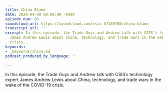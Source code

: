 ```yaml
---
title: China Blame
date: 2020-04-09 00:00:00 -0400
episode_num: 89
soundcloud_url: https://soundcloud.com/csis-57169780/china-blame
transcript_url: ''
excerpt: In this episode, the Trade Guys and Andrew talk with CSIS’s technology expert
  James Andrew Lewis about China, technology, and trade wars in the wake of the COVID-19
  crisis.
keywords:
- _keywords/china.md
podcast_produced_by_language: ''

---
```

In this episode, the Trade Guys and Andrew talk with CSIS’s technology expert James Andrew Lewis about China, technology, and trade wars in the wake of the COVID-19 crisis.
